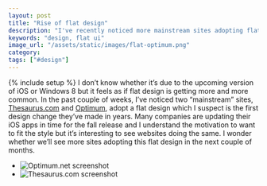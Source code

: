 ```yaml
---
layout: post
title: "Rise of flat design"
description: "I've recently noticed more mainstream sites adopting flat design. I wonder if this is due to the upcoming update of iOS and whether other sites will start adopting it."
keywords: "design, flat ui"
image_url: "/assets/static/images/flat-optimum.png"
category:
tags: ["#design"]
---
```

{% include setup %}
I don’t know whether it’s due to the upcoming version of iOS or Windows 8 but it feels as if flat design is getting more and more common. In the past couple of weeks, I’ve noticed two “mainstream” sites, <a href="http://thesaurus.com/" target="_blank">Thesaurus.com</a> and <a href="https://www.optimum.net/" target="_blank">Optimum</a>, adopt a flat design which I suspect is the first design change they’ve made in years. Many companies are updating their iOS apps in time for the fall release and I understand the motivation to want to fit the style but it’s interesting to see websites doing the same. I wonder whether we’ll see more sites adopting this flat design in the next couple of months.

<ul class="thumbnails">
  <li class="span8">
  	<div class="thumbnail">
      <img src="{{ IMG_PATH }}flat-optimum.png" alt="Optimum.net screenshot" />
    </div>
  </li>
  <li class="span8">
  	<div class="thumbnail">
      <img src="{{ IMG_PATH }}flat-dictionary.png" alt="Thesaurus.com screenshot" />
    </div>
  </li>
 </ul>